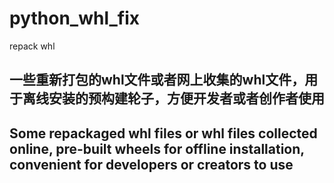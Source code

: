 # python_whl_fix
repack whl
## 一些重新打包的whl文件或者网上收集的whl文件，用于离线安装的预构建轮子，方便开发者或者创作者使用
## Some repackaged whl files or whl files collected online, pre-built wheels for offline installation, convenient for developers or creators to use
